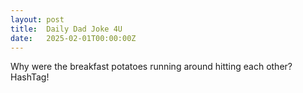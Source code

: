 ```yaml
---
layout: post
title:  Daily Dad Joke 4U
date:   2025-02-01T00:00:00Z
---
```

Why were the breakfast potatoes running around hitting each other? HashTag!
